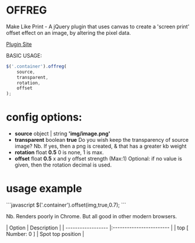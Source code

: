 OFFREG
=======

Make Like Print - A jQuery plugin that uses canvas to create a 'screen print' offset effect on an image, by altering the pixel data. 

<a href='http://bite-software.co.uk/offreg'>Plugin Site</a>

BASIC USAGE:
```javascript
$('.container').offreg(
	source,
	transparent,
	rotation,
	offset
);
```
<h1>config options:</h1>
<ul>
<li><b>source</b> object | string <b>'img/image.png'</b></li>
<li><b>transparent</b> boolean <b>true</b> Do you wish keep the transparency of source image? Nb. If yes, then a png is created, & that has a greater kb weight</li>
<li><b>rotation</b> float <b>0.5</b> 0 is none, 1 is max.</li>
<li><b>offset</b> float <b>0.5</b> x and y offset strength (Max:1) Optional: if no value is given, then the rotation decimal is used.</li>
</ul>
<h1>usage example</h1>
```javascript
$('.container').offset(img,true,0.7);
```
<p>Nb. Renders poorly in Chrome. But all good in other modern browsers.</p>
| Option             | Description           	|
| ------------------ |:------------------------ |
| top [ Number: 0 ]  | Spot top position        |